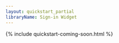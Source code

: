 ```yaml
---
layout: quickstart_partial
libraryName: Sign-in Widget
---
```


{% include quickstart-coming-soon.html %}